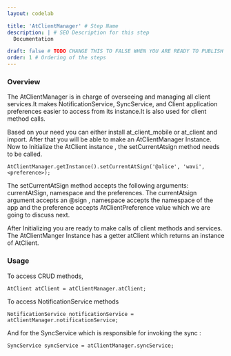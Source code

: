 ```yaml
---
layout: codelab

title: 'AtClientManager' # Step Name
description: | # SEO Description for this step
  Documentation

draft: false # TODO CHANGE THIS TO FALSE WHEN YOU ARE READY TO PUBLISH THE PAGE
order: 1 # Ordering of the steps
---
```



### Overview

The AtClientManager is in charge of overseeing and managing all client services.It makes NotificationService, SyncService, and Client application preferences easier to access from its instance.It is also used for client method calls.


Based on your need you can either  install at_client_mobile or at_client and import. After that you will be able to make an AtClientManager Instance. Now to Initialize the AtClient instance , the setCurrentAtsign method needs to be called.

```
AtClientManager.getInstance().setCurrentAtSign('@alice', 'wavi', <preference>);
```

 The setCurrentAtSign method accepts the following arguments: currentAtSign, namespace and the preferences. The currentAtsign argument accepts an @sign , namespace accepts the namespace of the app and the preference accepts AtClientPreference value which we are going to discuss next.

After Initializing you are ready to make calls of client methods and services. The AtClientManger Instance has a getter atClient which returns an instance of AtClient. 

### Usage

To access CRUD methods,
```
AtClient atClient = atClientManager.atClient;
```

To access NotificationService methods 

```
NotificationService notificationService = atClientManager.notificationService;
```

And for the SyncService which is responsible for invoking the sync :

```
SyncService syncService = atClientManager.syncService;
```